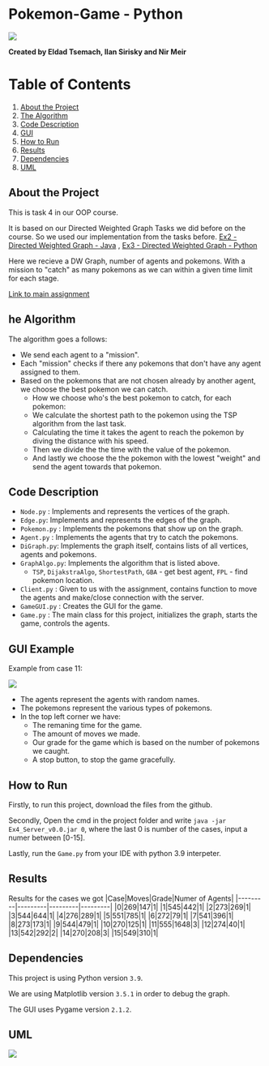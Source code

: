 # Pokemon-Game - Python
![](https://cdn.europosters.eu/image/1300/posters/pokemon-eevee-i32673.jpg)

**Created by Eldad Tsemach, Ilan Sirisky and Nir Meir**


# Table of Contents
1. [About the Project](#About)
2. [The Algorithm](#algorithm)
3. [Code Description](#code)
4. [GUI](#gui)
5. [How to Run](#run)
6. [Results](#results)
7. [Dependencies](#dependencies)
8. [UML](#uml)

## About the Project <a name="About"></a>
This is task 4 in our OOP course.

It is based on our Directed Weighted Graph Tasks we did before on the course. So we used our implementation from the tasks before.
[Ex2 - Directed Weighted Graph - Java](https://github.com/TorNim0s/Directed-Weighted-Grapth) , 
[Ex3 - Directed Weighted Graph - Python](https://github.com/TorNim0s/Directed-Weighted-Graph-Python)

Here we recieve a DW Graph, number of agents and pokemons.
With a mission to "catch" as many pokemons as we can within a given time limit for each stage.

[Link to main assignment](https://github.com/benmoshe/OOP_2021/tree/main/Assignments/Ex4)


## he Algorithm <a name="algorithm"></a>
The algorithm goes a follows:
 - We send each agent to a "mission".
 - Each "mission" checks if there any pokemons that don't have any agent assigned to them.
 - Based on the pokemons that are not chosen already by another agent, we choose the best pokemon we can catch.
   - How we choose who's the best pokemon to catch, for each pokemon:
   - We calculate the shortest path to the pokemon using the TSP algorithm from the last task.
   - Calculating the time it takes the agent to reach the pokemon by diving the distance with his speed.
   - Then we divide the the time with the value of the pokemon.
   - And lastly we choose the the pokemon with the lowest "weight" and send the agent towards that pokemon.


## Code Description <a name="code"></a>
- `Node.py` : Implements and represents the vertices of the graph.
- `Edge.py`: Implements and represents the edges of the graph.
- `Pokemon.py` : Implements the pokemons that show up on the graph.
- `Agent.py` : Implements the agents that try to catch the pokemons.
- `DiGraph.py`: Implements the graph itself, contains lists of all vertices, agents and pokemons.
- `GraphAlgo.py`: Implements the algorithm that is listed above.
  - `TSP`, `DijakstraAlgo`, `ShortestPath`, `GBA` - get best agent, `FPL` - find pokemon location.
- `Client.py` : Given to us with the assignment, contains function to move the agents and make/close connection with the server.
- `GameGUI.py` : Creates the GUI for the game.
- `Game.py` : The main class for this project, initializes the graph, starts the game, controls the agents.


## GUI Example <a name="gui"></a>
Example from case 11:

![](https://i.imgur.com/IZG769q.png)

- The agents represent the agents with random names.
- The pokemons represent the various types of pokemons.
- In the top left corner we have:
   - The remaning time for the game.
   - The amount of moves we made.
   - Our grade for the game which is based on the number of pokemons we caught.
   - A stop button, to stop the game gracefully.

## How to Run <a name="run"></a>
Firstly, to run this project, download the files from the github.

Secondly, Open the cmd in the project folder and write `java -jar Ex4_Server_v0.0.jar 0`, where the last 0 is number of the cases, input a numer between [0-15].

Lastly, run the `Game.py` from your IDE with python 3.9 interpeter.

## Results <a name="results"></a>
Results for the cases we got
|Case|Moves|Grade|Numer of Agents|
|---------|---------|---------|---------|
|0|269|147|1|
|1|545|442|1|
|2|273|269|1|
|3|544|644|1|
|4|276|289|1|
|5|551|785|1|
|6|272|79|1|
|7|541|396|1|
|8|273|173|1|
|9|544|479|1|
|10|270|125|1|
|11|555|1648|3|
|12|274|40|1|
|13|542|292|2|
|14|270|208|3|
|15|549|310|1|

## Dependencies <a name="dependencies"></a>
This project is using Python version `3.9`.

We are using Matplotlib version `3.5.1` in order to debug the graph.

The GUI uses Pygame version `2.1.2`.

## UML <a name="uml"></a>
![](https://i.imgur.com/J5GiUSy.png)
